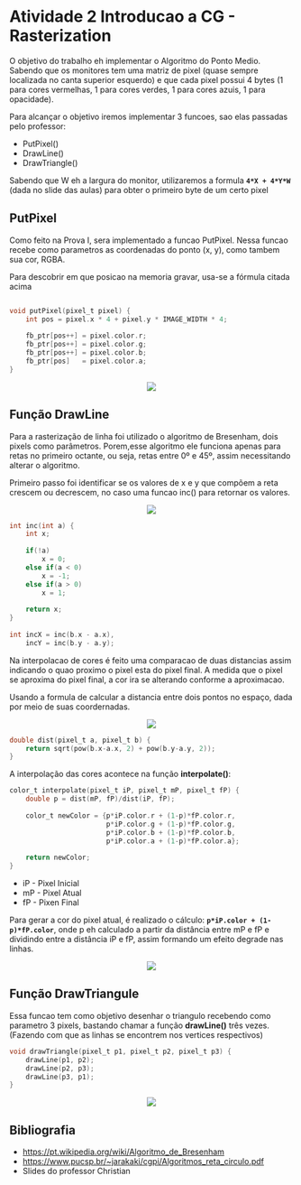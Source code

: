 ﻿# Atividade 2 Introducao a CG - Rasterization

O objetivo do trabalho eh implementar o Algoritmo do Ponto Medio. Sabendo que os monitores tem uma matriz de pixel (quase sempre localizada no canta superior esquerdo) e que cada pixel possui 4 bytes (1 para cores vermelhas, 1 para cores verdes, 1 para cores azuis, 1 para opacidade).

Para alcançar o objetivo iremos implementar 3 funcoes, sao elas passadas pelo professor:

* PutPixel()
* DrawLine()
* DrawTriangle()

Sabendo que W eh a largura do monitor, utilizaremos a formula **`4*X + 4*Y*W`** (dada no slide das aulas) para obter o primeiro byte de um certo pixel

## PutPixel

Como feito na Prova I, sera implementado a funcao PutPixel. Nessa funcao recebe como parametros as coordenadas do ponto (x, y), 
como tambem sua cor, RGBA.

Para descobrir em que posicao na memoria gravar, usa-se a fórmula citada acima

```C

void putPixel(pixel_t pixel) {
    int pos = pixel.x * 4 + pixel.y * IMAGE_WIDTH * 4;
    
    fb_ptr[pos++] = pixel.color.r;
    fb_ptr[pos++] = pixel.color.g;
    fb_ptr[pos++] = pixel.color.b;
    fb_ptr[pos]   = pixel.color.a;
}
```

<p align="center">
  <img src="imagens/figura1.png" >
</p>


## Função DrawLine

Para a rasterização de linha foi utilizado o algoritmo de Bresenham, dois pixels como parâmetros. Porem,esse algoritmo ele funciona apenas para retas no primeiro octante, ou seja, retas entre 0º e 45º, assim necessitando alterar o algoritmo.


Primeiro passo foi identificar se os valores de x e y que compõem a reta crescem ou decrescem, no caso uma funcao inc() para retornar os valores.

<p align="center">
  <img src="imagens/1e2.png" >
</p>

```C
int inc(int a) {
    int x;
    
    if(!a) 
        x = 0;
    else if(a < 0) 
        x = -1;
    else if(a > 0)
        x = 1;
    
    return x;
}
    
int incX = inc(b.x - a.x),
    incY = inc(b.y - a.y);
```


Na interpolacao de cores é feito uma comparacao de duas distancias assim indicando o quao proximo o pixel esta do pixel final. A medida  que o pixel se aproxima do pixel final, a cor ira se alterando conforme a aproximacao.

Usando a formula de calcular a distancia entre dois pontos no espaço, dada por meio de suas coordernadas.

<p align="center">
  <img src="imagens/formula.png" >
</p>


```C
double dist(pixel_t a, pixel_t b) {
    return sqrt(pow(b.x-a.x, 2) + pow(b.y-a.y, 2));
}
```

A interpolação das cores acontece na função **interpolate()**:

```C
color_t interpolate(pixel_t iP, pixel_t mP, pixel_t fP) {
    double p = dist(mP, fP)/dist(iP, fP);
    
    color_t newColor = {p*iP.color.r + (1-p)*fP.color.r,
                        p*iP.color.g + (1-p)*fP.color.g,
                        p*iP.color.b + (1-p)*fP.color.b,
                        p*iP.color.a + (1-p)*fP.color.a};
    
    return newColor;
}
```
* iP - Pixel Inicial
* mP - Pixel Atual
* fP - Pixen Final

Para gerar a cor do pixel atual, é realizado o cálculo: **`p*iP.color + (1-p)*fP.color`**, onde p eh calculado a partir da distância entre mP e fP e dividindo entre a distância iP e fP, assim formando um efeito degrade nas linhas.


<p align="center">
  <img src="imagens/figura3.png" >
</p>



## Função DrawTriangule

Essa funcao tem como objetivo desenhar o triangulo recebendo como parametro 3 pixels, bastando chamar a função **drawLine()** três vezes. (Fazendo com que as linhas se encontrem nos vertices respectivos)

```C
void drawTriangle(pixel_t p1, pixel_t p2, pixel_t p3) {
    drawLine(p1, p2);
    drawLine(p2, p3);
    drawLine(p3, p1);
}
```

<p align="center">
  <img src="imagens/figura2.png" >
</p>

## Bibliografia

- https://pt.wikipedia.org/wiki/Algoritmo_de_Bresenham
- https://www.pucsp.br/~jarakaki/cgpi/Algoritmos_reta_circulo.pdf
- Slides do professor Christian

